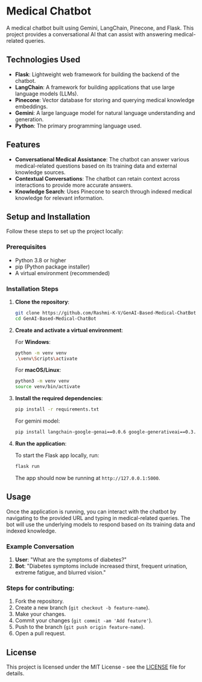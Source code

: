 # Medical Chatbot

A medical chatbot built using Gemini, LangChain, Pinecone, and Flask. This project provides a conversational AI that can assist with answering medical-related queries.

## Technologies Used

- **Flask**: Lightweight web framework for building the backend of the chatbot.
- **LangChain**: A framework for building applications that use large language models (LLMs).
- **Pinecone**: Vector database for storing and querying medical knowledge embeddings.
- **Gemini**: A large language model for natural language understanding and generation.
- **Python**: The primary programming language used.

## Features

- **Conversational Medical Assistance**: The chatbot can answer various medical-related questions based on its training data and external knowledge sources.
- **Contextual Conversations**: The chatbot can retain context across interactions to provide more accurate answers.
- **Knowledge Search**: Uses Pinecone to search through indexed medical knowledge for relevant information.

## Setup and Installation

Follow these steps to set up the project locally:

### Prerequisites

- Python 3.8 or higher
- pip (Python package installer)
- A virtual environment (recommended)

### Installation Steps

1. **Clone the repository**:

   ```bash
   git clone https://github.com/Rashmi-K-V/GenAI-Based-Medical-ChatBot.git
   cd GenAI-Based-Medical-ChatBot
   ```

2. **Create and activate a virtual environment**:

   For **Windows**:

   ```bash
   python -m venv venv
   .\venv\Scripts\activate
   ```

   For **macOS/Linux**:

   ```bash
   python3 -m venv venv
   source venv/bin/activate
   ```

3. **Install the required dependencies**:

   ```bash
   pip install -r requirements.txt
   ```

   For gemini model:

   ```bash
   pip install langchain-google-genai==0.0.6 google-generativeai==0.3.2
   ```

4. **Run the application**:

   To start the Flask app locally, run:

   ```bash
   flask run
   ```

   The app should now be running at `http://127.0.0.1:5000`.

## Usage

Once the application is running, you can interact with the chatbot by navigating to the provided URL and typing in medical-related queries. The bot will use the underlying models to respond based on its training data and indexed knowledge.

### Example Conversation

1. **User**: "What are the symptoms of diabetes?"
2. **Bot**: "Diabetes symptoms include increased thirst, frequent urination, extreme fatigue, and blurred vision."

### Steps for contributing:

1. Fork the repository.
2. Create a new branch (`git checkout -b feature-name`).
3. Make your changes.
4. Commit your changes (`git commit -am 'Add feature'`).
5. Push to the branch (`git push origin feature-name`).
6. Open a pull request.

## License

This project is licensed under the MIT License - see the [LICENSE](LICENSE) file for details.
